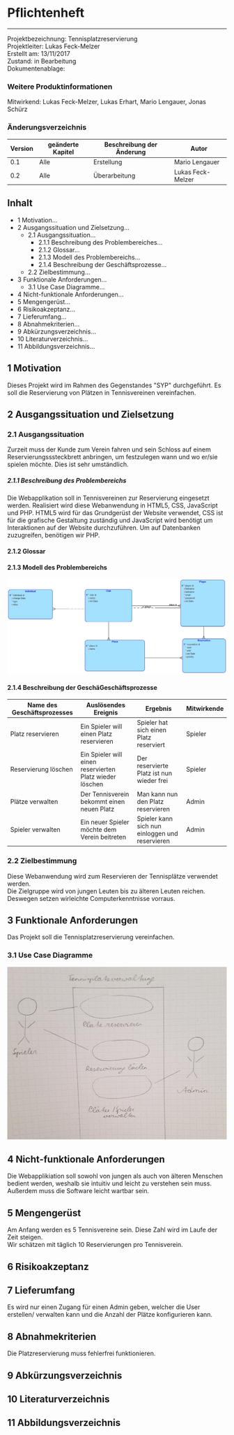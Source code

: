 # **Pflichtenheft**
____
Projektbezeichnung: Tennisplatzreservierung <Br>
Projektleiter:  Lukas Feck-Melzer <Br>
Erstellt am:    13/11/2017 <Br>
Zustand: in Bearbeitung <Br>
Dokumentenablage: <Br>

### Weitere Produktinformationen
Mitwirkend: Lukas Feck-Melzer,
Lukas Erhart,
Mario Lengauer,
Jonas Schürz

### Änderungsverzeichnis
|Version| geänderte Kapitel| Beschreibung der Änderung| Autor
|-------|-------------|--------------|-------------|
|  0.1  | Alle| Erstellung| Mario Lengauer|
|  0.2  | Alle | Überarbeitung | Lukas Feck-Melzer


## Inhalt
- 1 Motivation...
- 2 Ausgangssituation und Zielsetzung...
   - 2.1 Ausgangssituation...
      - 2.1.1 Beschreibung des Problembereiches...
      - 2.1.2 Glossar...
      - 2.1.3 Modell des Problembereichs...
      - 2.1.4 Beschreibung der Geschäftsprozesse...
   - 2.2 Zielbestimmung...
- 3 Funktionale Anforderungen...
   - 3.1 Use Case Diagramme...
- 4 Nicht-funktionale Anforderungen...
- 5 Mengengerüst...
- 6 Risikoakzeptanz...
- 7 Lieferumfang...
- 8 Abnahmekriterien...
- 9 Abkürzungsverzeichnis...
- 10 Literaturverzeichnis...
- 11 Abbildungsverzeichnis...

## 1 Motivation
Dieses Projekt wird im Rahmen des Gegenstandes "SYP" durchgeführt. Es soll die Reservierung von Plätzen in Tennisvereinen vereinfachen.

## 2 Ausgangssituation und Zielsetzung
### 2.1 Ausgangssituation
Zurzeit muss der Kunde zum Verein fahren und sein Schloss auf einem Reservierungsssteckbrett anbringen, um festzulegen wann und wo er/sie spielen möchte. Dies ist sehr umständlich.

##### 2.1.1 Beschreibung des Problembereichs
Die Webapplikation soll in Tennisvereinen zur Reservierung eingesetzt werden.
Realisiert wird diese Webanwendung in HTML5, CSS, JavaScript und PHP. HTML5 wird für das Grundgerüst der Website verwendet, CSS ist für die grafische Gestaltung zuständig und JavaScript wird benötigt um Interaktionen auf der Website durchzuführen. Um auf Datenbanken zuzugreifen, benötigen wir PHP.

#### 2.1.2 Glossar
#### 2.1.3 Modell des Problembereichs
![CLD Diagram](./images/Klassendiagramm.jpg)

#### 2.1.4 Beschreibung der GeschäGeschäftsprozesse
Name des Geschäftsprozesses | Auslösendes Ereignis | Ergebnis | Mitwirkende
------------------ | ---------------|----------|-----------------
Platz reservieren | Ein Spieler will einen Platz reservieren | Spieler hat sich einen Platz reserviert| Spieler
Reservierung löschen| Ein Spieler will einen reservierten Platz wieder löschen | Der reservierte Platz ist nun wieder frei | Spieler
Plätze verwalten | Der Tennisverein bekommt einen neuen Platz | Man kann nun den Platz reservieren | Admin
Spieler verwalten | Ein neuer Spieler möchte dem Verein beitreten | Spieler kann sich nun einloggen und reservieren | Admin
### 2.2 Zielbestimmung
Diese Webanwendung wird zum Reservieren der Tennisplätze verwendet werden. <Br>
Die Zielgruppe wird von jungen Leuten bis zu älteren Leuten reichen. Deswegen setzen wirleichte Computerkenntnisse vorraus.
## 3 Funktionale Anforderungen
Das Projekt soll die Tennisplatzreservierung vereinfachen.
### 3.1 Use Case Diagramme
![UC Diagram](./images/USE_Case_Diagram.jpg)
## 4 Nicht-funktionale Anforderungen
Die Webapplikiation soll sowohl von jungen als auch von älteren Menschen bedient werden, weshalb sie intuitiv und leicht zu verstehen sein muss. Außerdem muss die Software leicht wartbar sein.
## 5 Mengengerüst
Am Anfang werden es 5 Tennisvereine sein. Diese Zahl wird im Laufe der Zeit steigen.<Br>
Wir schätzen mit täglich 10 Reservierungen pro Tennisverein. <Br>

## 6 Risikoakzeptanz
## 7 Lieferumfang
Es wird nur einen Zugang für einen Admin geben, welcher die User erstellen/ verwalten kann und die Anzahl der Plätze konfigurieren kann.
## 8 Abnahmekriterien
Die Platzreservierung muss fehlerfrei funktionieren.
## 9 Abkürzungsverzeichnis
## 10 Literaturverzeichnis
## 11 Abbildungsverzeichnis
